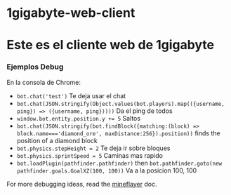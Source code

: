 # 1gigabyte-web-client

# Este es el cliente web de 1gigabyte

### Ejemplos Debug

En la consola de Chrome:

* `bot.chat('test')` Te deja usar el chat
* `bot.chat(JSON.stringify(Object.values(bot.players).map(({username, ping}) => ({username, ping}))))` Da el ping de todos
* `window.bot.entity.position.y += 5` Saltos
* `bot.chat(JSON.stringify(bot.findBlock({matching:(block) => block.name==='diamond_ore', maxDistance:256}).position))` finds the position of a diamond block
* `bot.physics.stepHeight = 2` Te deja ir sobre bloques
* `bot.physics.sprintSpeed = 5` Caminas mas rapido
* `bot.loadPlugin(pathfinder.pathfinder)` then `bot.pathfinder.goto(new pathfinder.goals.GoalXZ(100, 100))` Va a la posicion 100, 100

For more debugging ideas, read the [mineflayer](https://github.com/PrismarineJS/mineflayer) doc.
